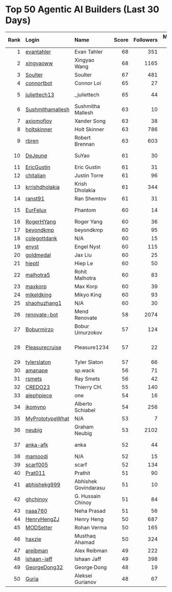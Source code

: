 # Top 50 Agentic AI Builders (Last 30 Days)

| Rank | Login | Name | Score | Followers | Merged PRs | Reviews | Hireable | Company |
|---:|:---|:---|---:|---:|---:|---:|:---:|:---|
| 1 | [evantahler](https://github.com/evantahler) | Evan Tahler | 68 | 351 | 31 | 78 | ✅ | @arcade-ai   |
| 2 | [xingyaoww](https://github.com/xingyaoww) | Xingyao Wang | 68 | 1165 | 50 | 110 | ✅ | All Hands AI |
| 3 | [Soulter](https://github.com/Soulter) | Soulter  | 67 | 481 | 26 | 56 | ✅ | @astrbotdevs |
| 4 | [connortbot](https://github.com/connortbot) | Connor Loi | 65 | 27 | 50 | 117 | ✅ | University of Waterloo |
| 5 | [juliettech13](https://github.com/juliettech13) | _juliettech | 65 | 44 | 30 | 87 | ✅ | @helicone, @lewagon, @aragon, @cyfrin |
| 6 | [Sushmithamallesh](https://github.com/Sushmithamallesh) | Sushmitha Mallesh | 63 | 10 | 23 | 48 | ✅ | N/A |
| 7 | [axiomofjoy](https://github.com/axiomofjoy) | Xander Song | 63 | 38 | 23 | 133 | ✅ | N/A |
| 8 | [holtskinner](https://github.com/holtskinner) | Holt Skinner | 63 | 786 | 47 | 92 |  | @google  |
| 9 | [rbren](https://github.com/rbren) | Robert Brennan | 63 | 603 | 50 | 50 |  | Fairwinds |
| 10 | [DeJeune](https://github.com/DeJeune) | SuYao | 61 | 30 | 27 | 149 |  | Chinese Academy of Sciences University |
| 11 | [EricGustin](https://github.com/EricGustin) | Eric Gustin | 61 | 31 | 21 | 107 | ✅ | @ArcadeAI |
| 12 | [chitalian](https://github.com/chitalian) | Justin Torre | 61 | 96 | 50 | 104 |  | Helicone  |
| 13 | [krrishdholakia](https://github.com/krrishdholakia) | Krish Dholakia | 61 | 344 | 39 | 35 | ✅ | N/A |
| 14 | [ranst91](https://github.com/ranst91) | Ran Shemtov | 61 | 31 | 50 | 72 |  | N/A |
| 15 | [EurFelux](https://github.com/EurFelux) | Phantom | 60 | 14 | 50 | 121 |  | Northwestern Polytechnical University |
| 16 | [RogerHYang](https://github.com/RogerHYang) | Roger Yang | 60 | 36 | 41 | 125 |  | N/A |
| 17 | [beyondkmp](https://github.com/beyondkmp) | beyondkmp | 60 | 95 | 20 | 203 | ✅ | N/A |
| 18 | [colegottdank](https://github.com/colegottdank) | N/A | 60 | 15 | 50 | 111 |  | N/A |
| 19 | [enyst](https://github.com/enyst) | Engel Nyst | 60 | 115 | 50 | 152 |  | N/A |
| 20 | [goldmedal](https://github.com/goldmedal) | Jax Liu | 60 | 25 | 27 | 120 |  | Canner |
| 21 | [hieptl](https://github.com/hieptl) | Hiep Le | 60 | 50 | 50 | 70 |  | N/A |
| 22 | [malhotra5](https://github.com/malhotra5) | Rohit Malhotra | 60 | 83 | 50 | 129 |  | Carnegie Mellon University  |
| 23 | [maxkorp](https://github.com/maxkorp) | Max Korp | 60 | 39 | 24 | 33 | ✅ | @copilotkit |
| 24 | [mikeldking](https://github.com/mikeldking) | Mikyo King | 60 | 93 | 50 | 53 |  | Arize AI |
| 25 | [shaohuzhang1](https://github.com/shaohuzhang1) | N/A | 60 | 30 | 50 | 81 |  | N/A |
| 26 | [renovate-bot](https://github.com/renovate-bot) | Mend Renovate | 58 | 2074 | 39 | 37 |  | @mend |
| 27 | [Boburmirzo](https://github.com/Boburmirzo) | Bobur Umurzokov | 57 | 124 | 17 | 71 | ✅ | Microsoft |
| 28 | [Pleasurecruise](https://github.com/Pleasurecruise) | Pleasure1234 | 57 | 22 | 16 | 153 | ✅ | @CompPsyUnion @CherryHQ @MaaAssistantArknights |
| 29 | [tylerslaton](https://github.com/tylerslaton) | Tyler Slaton | 57 | 66 | 31 | 37 |  | N/A |
| 30 | [amanape](https://github.com/amanape) | sp.wack | 56 | 71 | 21 | 64 |  | N/A |
| 31 | [rsmets](https://github.com/rsmets) | Ray Smets | 56 | 42 | 39 | 19 | ✅ | N/A |
| 32 | [CREDO23](https://github.com/CREDO23) | Thierry CH. | 55 | 140 | 20 | 205 |  | @ever-co  |
| 33 | [alephpiece](https://github.com/alephpiece) | one | 54 | 16 | 19 | 143 |  | N/A |
| 34 | [jkomyno](https://github.com/jkomyno) | Alberto Schiabel | 54 | 256 | 13 | 151 | ✅ | @prisma |
| 35 | [MyPrototypeWhat](https://github.com/MyPrototypeWhat) | N/A | 53 | 7 | 15 | 158 | ✅ | N/A |
| 36 | [neubig](https://github.com/neubig) | Graham Neubig | 53 | 2102 | 8 | 199 |  | Carnegie Mellon University / All Hands AI |
| 37 | [anka-afk](https://github.com/anka-afk) | anka | 52 | 44 | 17 | 67 |  | South China University of Technology |
| 38 | [mamoodi](https://github.com/mamoodi) | N/A | 52 | 15 | 17 | 71 |  | N/A |
| 39 | [scarf005](https://github.com/scarf005) | scarf | 52 | 134 | 17 | 74 |  | @quotabook |
| 40 | [Prat011](https://github.com/Prat011) | Prathit | 51 | 90 | 9 | 261 | ✅ | N/A |
| 41 | [abhishekg999](https://github.com/abhishekg999) | Abhishek Govindarasu | 51 | 10 | 11 | 104 | ✅ | N/A |
| 42 | [ghchinoy](https://github.com/ghchinoy) | G. Hussain Chinoy | 51 | 84 | 48 | 14 |  | N/A |
| 43 | [naaa760](https://github.com/naaa760) | Neha Prasad | 51 | 56 | 16 | 68 |  | N/A |
| 44 | [HenryHengZJ](https://github.com/HenryHengZJ) | Henry Heng | 50 | 687 | 27 | 2 | ✅ | N/A |
| 45 | [MODSetter](https://github.com/MODSetter) | Rohan Verma | 50 | 165 | 17 | 41 |  | N/A |
| 46 | [haxzie](https://github.com/haxzie) | Musthaq Ahamad | 50 | 324 | 22 | 22 |  | @composiohq |
| 47 | [areibman](https://github.com/areibman) | Alex Reibman | 49 | 222 | 16 | 22 | ✅ | N/A |
| 48 | [ishaan-jaff](https://github.com/ishaan-jaff) | Ishaan Jaff | 49 | 398 | 49 | 14 |  | @BerriAI  |
| 49 | [GeorgeDong32](https://github.com/GeorgeDong32) | George·Dong | 48 | 19 | 8 | 145 | ✅ | Sun Yat-Sen University |
| 50 | [Guria](https://github.com/Guria) | Aleksei Gurianov | 48 | 67 | 6 | 174 | ✅ | @epam |
